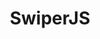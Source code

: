 ---
title: 'SwiperJS'
description: 'The Most Modern Mobile Touch Slider'
link: 'https://swiperjs.com/'
imageURL: 'https://res.cloudinary.com/dc6mrv5cb/image/upload/v1718794074/personal-resources/javascript/swiperjs.com__mbt5bf_m74s2q.webp'
---
